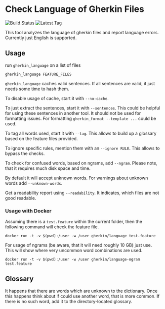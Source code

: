 # Check Language of Gherkin Files

[![Build Status](https://travis-ci.org/funkwerk/gherkin_language.svg)](https://travis-ci.org/funkwerk/gherkin_language)
[![Latest Tag](https://img.shields.io/github/tag/funkwerk/gherkin_language.svg)](https://github.com/funkwerk/gherkin_language)

This tool analyzes the language of gherkin files and report language errors.
Currently just English is supported.

## Usage

run `gherkin_language` on a list of files

    gherkin_language FEATURE_FILES

`gherkin_language` caches valid sentences. If all sentences are valid, it just needs some time to hash them.

To disable usage of cache, start it with `--no-cache`.

To just extract the sentences, start it with `--sentences`. This could be helpful for using these sentences in another tool. It should not be used for formatting issues. For formatting `gherkin_format --template ...` could be used.

To tag all words used, start it with `--tag`. This allows to build up a glossary based on the feature files provided.

To ignore specific rules, mention them with an `--ignore RULE`. This allows to bypass the checks.

To check for confused words, based on ngrams, add `--ngram`. Please note, that it requires much disk space and time.

By default it will accept unknown words. For warnings about unknown words add `--unknown-words`.

Get a readability report using `--readability`. It indicates, which files are not good readable.

### Usage with Docker

Assuming there is a `test.feature` within the current folder, then the following command will check the feature file.

```
docker run -t -v $(pwd):/user -w /user gherkin/language test.feature
```

For usage of ngrams (be aware, that it will need roughly 10 GB) just use. This will show where very uncommon word combinations are used.

```
docker run -t -v $(pwd):/user -w /user gherkin/language-ngram test.feature
```

## Glossary

It happens that there are words which are unknown to the dictionary.
Once this happens think about if could use another word, that is more common. If there is no such word, add it to the directory-located glossary.
